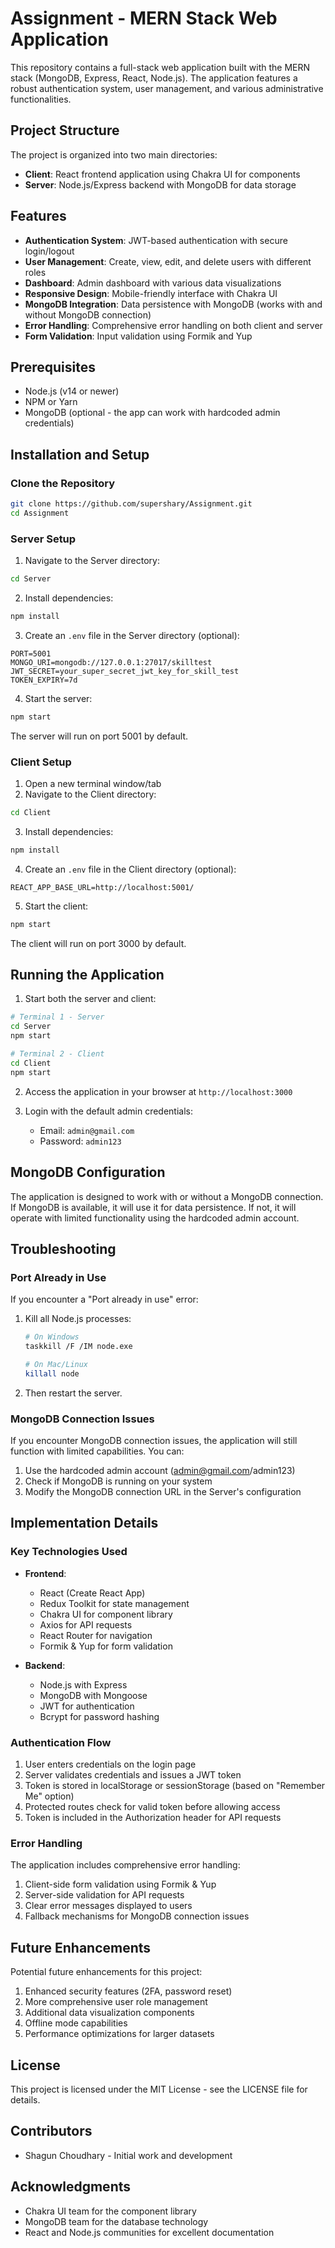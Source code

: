 # Assignment - MERN Stack Web Application

This repository contains a full-stack web application built with the MERN stack (MongoDB, Express, React, Node.js). The application features a robust authentication system, user management, and various administrative functionalities.

## Project Structure

The project is organized into two main directories:

- **Client**: React frontend application using Chakra UI for components
- **Server**: Node.js/Express backend with MongoDB for data storage

## Features

- **Authentication System**: JWT-based authentication with secure login/logout
- **User Management**: Create, view, edit, and delete users with different roles
- **Dashboard**: Admin dashboard with various data visualizations
- **Responsive Design**: Mobile-friendly interface with Chakra UI
- **MongoDB Integration**: Data persistence with MongoDB (works with and without MongoDB connection)
- **Error Handling**: Comprehensive error handling on both client and server
- **Form Validation**: Input validation using Formik and Yup

## Prerequisites

- Node.js (v14 or newer)
- NPM or Yarn
- MongoDB (optional - the app can work with hardcoded admin credentials)

## Installation and Setup

### Clone the Repository

```bash
git clone https://github.com/supershary/Assignment.git
cd Assignment
```

### Server Setup

1. Navigate to the Server directory:

```bash
cd Server
```

2. Install dependencies:

```bash
npm install
```

3. Create an `.env` file in the Server directory (optional):

```
PORT=5001
MONGO_URI=mongodb://127.0.0.1:27017/skilltest
JWT_SECRET=your_super_secret_jwt_key_for_skill_test
TOKEN_EXPIRY=7d
```

4. Start the server:

```bash
npm start
```

The server will run on port 5001 by default.

### Client Setup

1. Open a new terminal window/tab
2. Navigate to the Client directory:

```bash
cd Client
```

3. Install dependencies:

```bash
npm install
```

4. Create an `.env` file in the Client directory (optional):

```
REACT_APP_BASE_URL=http://localhost:5001/
```

5. Start the client:

```bash
npm start
```

The client will run on port 3000 by default.

## Running the Application

1. Start both the server and client:

```bash
# Terminal 1 - Server
cd Server
npm start

# Terminal 2 - Client
cd Client
npm start
```

2. Access the application in your browser at `http://localhost:3000`

3. Login with the default admin credentials:
   - Email: `admin@gmail.com`
   - Password: `admin123`

## MongoDB Configuration

The application is designed to work with or without a MongoDB connection. If MongoDB is available, it will use it for data persistence. If not, it will operate with limited functionality using the hardcoded admin account.

## Troubleshooting

### Port Already in Use

If you encounter a "Port already in use" error:

1. Kill all Node.js processes:
   ```bash
   # On Windows
   taskkill /F /IM node.exe
   
   # On Mac/Linux
   killall node
   ```

2. Then restart the server.

### MongoDB Connection Issues

If you encounter MongoDB connection issues, the application will still function with limited capabilities. You can:

1. Use the hardcoded admin account (admin@gmail.com/admin123)
2. Check if MongoDB is running on your system
3. Modify the MongoDB connection URL in the Server's configuration

## Implementation Details

### Key Technologies Used

- **Frontend**:
  - React (Create React App)
  - Redux Toolkit for state management
  - Chakra UI for component library
  - Axios for API requests
  - React Router for navigation
  - Formik & Yup for form validation

- **Backend**:
  - Node.js with Express
  - MongoDB with Mongoose
  - JWT for authentication
  - Bcrypt for password hashing

### Authentication Flow

1. User enters credentials on the login page
2. Server validates credentials and issues a JWT token
3. Token is stored in localStorage or sessionStorage (based on "Remember Me" option)
4. Protected routes check for valid token before allowing access
5. Token is included in the Authorization header for API requests

### Error Handling

The application includes comprehensive error handling:

1. Client-side form validation using Formik & Yup
2. Server-side validation for API requests
3. Clear error messages displayed to users
4. Fallback mechanisms for MongoDB connection issues

## Future Enhancements

Potential future enhancements for this project:

1. Enhanced security features (2FA, password reset)
2. More comprehensive user role management
3. Additional data visualization components
4. Offline mode capabilities
5. Performance optimizations for larger datasets

## License

This project is licensed under the MIT License - see the LICENSE file for details.

## Contributors

- Shagun Choudhary - Initial work and development

## Acknowledgments

- Chakra UI team for the component library
- MongoDB team for the database technology
- React and Node.js communities for excellent documentation 